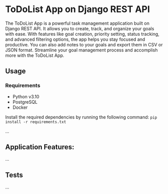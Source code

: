 # ToDoList App on Django REST API

The ToDoList App is a powerful task management application built on Django REST API. It allows you to create, track, and organize your goals with ease. With features like goal creation, priority setting, status tracking, and advanced filtering options, the app helps you stay focused and productive. You can also add notes to your goals and export them in CSV or JSON format. Streamline your goal management process and accomplish more with the ToDoList App.

## Usage

### Requirements
* Python v3.10
* PostgreSQL
* Docker

Install the required dependencies by running the following command: `pip install -r requirements.txt`

...

## Application Features:

...

## Tests

...
